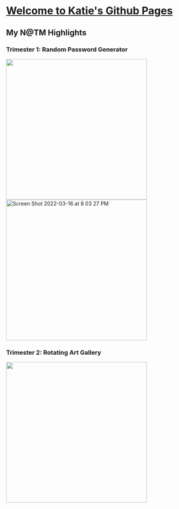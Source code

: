 # [Welcome to Katie's Github Pages](https://katiehickman.github.io/)

## My N@TM Highlights
### Trimester 1: Random Password Generator 

<img width="382" src="https://user-images.githubusercontent.com/89223621/158728311-0a347aae-3038-4119-896e-b7fe07cc0879.jpeg">

<img width="382" alt="Screen Shot 2022-03-16 at 8 03 27 PM" src="https://user-images.githubusercontent.com/89223621/158728320-629f4441-ad4f-41e0-8225-a178bd4e9832.png">

### Trimester 2: Rotating Art Gallery
<img width="382" src="https://user-images.githubusercontent.com/89223621/158728599-f189beb3-5e30-4a24-80f7-963af4ff4e1f.jpeg">
